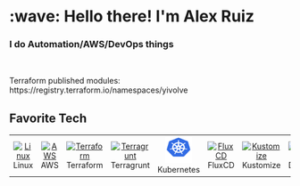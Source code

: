 <h1 align="left" id="macropower-title">:wave: Hello there! I'm Alex Ruiz</h1>
<h3 align="left">I do Automation/AWS/DevOps things</h3>

<br>

<p>Terraform published modules: https://registry.terraform.io/namespaces/yivolve</p>

<h2 align="left" id="macropower-tech">Favorite Tech</h2>

<table>
  <tr>
    <td align="center" width="96">
      <a href="#macropower-tech">
        <img src="https://static-00.iconduck.com/assets.00/linux-icon-2048x2048-sy06t4un.png" width="48" height="48" alt="Linux" />
      </a>
      <br>Linux
    </td>
    <td align="center" width="96">
      <a href="#macropower-tech">
        <img src="https://www.svgrepo.com/show/353443/aws.svg" width="48" height="48" alt="AWS" />
      </a>
      <br>AWS
    </td>
    <td align="center" width="96">
      <a href="#macropower-tech">
        <img src="https://static-00.iconduck.com/assets.00/file-type-terraform-icon-455x512-csyun60o.png" width="48" height="48" alt="Terraform" />
      </a>
      <br>Terraform
    </td>
    <td align="center" width="96">
      <a href="#macropower-tech">
        <img src="https://global.discourse-cdn.com/standard11/uploads/gruntwork/original/1X/451c24614aece67849fd62d0432d77ecd00735c6.png" width="48" height="48" alt="Terragrunt" />
      </a>
      <br>Terragrunt
    </td>
    <td align="center" width="96">
      <a href="#macropower-tech" >
        <img src="https://raw.githubusercontent.com/cncf/artwork/master/projects/kubernetes/icon/color/kubernetes-icon-color.svg" width="48" height="48" alt="Kubernetes" />
      </a>
      <br>Kubernetes
    </td>
     <td align="center" width="96">
      <a href="#macropower-tech" >
        <img src="https://avatars.githubusercontent.com/u/52158677" width="48" height="48" alt="FluxCD" />
      </a>
      <br>FluxCD
    </td>
    </td>
     <td align="center" width="96">
      <a href="#macropower-tech" >
        <img src="https://w7.pngwing.com/pngs/450/608/png-transparent-kustomize-logo-thumbnail-tech-companies-thumbnail.png" width="48" height="48" alt="Kustomize" />
      </a>
      <br>Kustomize
    </td>
    <td align="center" width="96"> 
      <a href="#macropower-tech" >
        <img src="https://icon-library.com/images/docker-icon/docker-icon-2.jpg" width="48" height="48" alt="Docker" />
      </a>
      <br>Docker
    </td>
    <td align="center" width="96">
      <a href="#macropower-tech">
        <img src="https://static-00.iconduck.com/assets.00/golang-icon-1594x2048-0xixr8zr.png" width="48" height="48" alt="Golang" />
      </a>
      <br>Go
    </td>
    <td align="center" width="96">
      <a href="#macropower-tech">
        <img src="https://banner2.cleanpng.com/20180417/zkw/kisspng-python-computer-icons-tutorial-computer-programmin-social-icons-5ad5ccbb30c4a8.2707803315239610191998.jpg" width="48" height="48" alt="Python" />
      </a>
      <br>Python
    </td>
    
  </tr>
</table>

